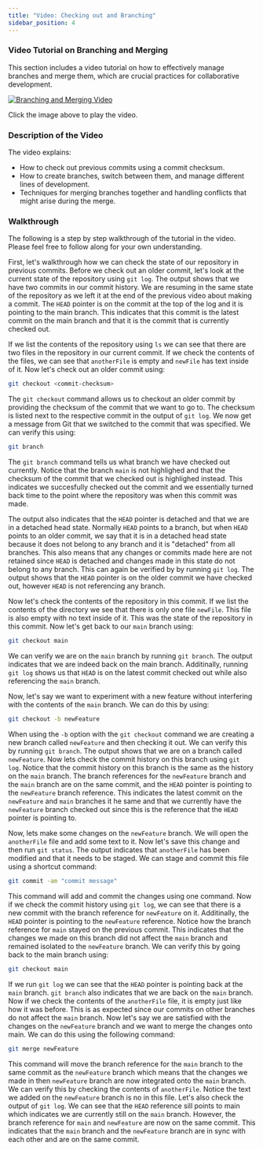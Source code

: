 ```yaml
---
title: "Video: Checking out and Branching" 
sidebar_position: 4
---
```

### Video Tutorial on Branching and Merging

This section includes a video tutorial on how to effectively manage branches and merge them, which are crucial practices for collaborative development.

[![Branching and Merging Video](http://img.youtube.com/vi/oiuQdv_ekaU/0.jpg)](https://youtu.be/oiuQdv_ekaU)

Click the image above to play the video.

### Description of the Video

The video explains:
- How to check out previous commits using a commit checksum.
- How to create branches, switch between them, and manage different lines of development.
- Techniques for merging branches together and handling conflicts that might arise during the merge.


### Walkthrough
The following is a step by step walkthrough of the tutorial in the video. Please feel free to follow along for your own understanding.

First, let's walkthrough how we can check the state of our repository in previous commits. Before we check out an older commit, let's look at the current state of the repository using `git log`. The output shows that we have two commits in our commit history. We are resuming in the same state of the repository as we left it at the end of the previous video about making a commit. The `HEAD` pointer is on the commit at the top of the log and it is pointing to the main branch. This indicates that this commit is the latest commit on the main branch and that it is the commit that is currently checked out. 

If we list the contents of the repository using `ls` we can see that there are two files in the repository in our current commit. If we check the contents of the files, we can see that `anotherFile` is empty and `newFile` has text inside of it. Now let's check out an older commit using:
```bash
git checkout <commit-checksum>
```
The `git checkout` command allows us to checkout an older commit by providing the checksum of the commit that we want to go to. The checksum is listed next to the respective commit in the output of `git log`. We now get a message from Git that we switched to the commit that was specified. We can verify this using:
```bash
git branch
```
The `git branch` command tells us what branch we have checked out currently. Notice that the branch `main` is not highlighed and that the checksum of the commit that we checked out is highlighed instead. This indicates we succesfully checked out the commit and we essentially turned back time to the point where the repository was when this commit was made. 

The output also indicates that the `HEAD` pointer is detached and that we are in a detached head state. Normally `HEAD` points to a branch, but when `HEAD` points to an older commit, we say that it is in a detached head state because it does not belong to any branch and it is "detached" from all branches. This also means that any changes or commits made here are not retained since `HEAD` is detached and changes made in this state do not belong to any branch. This can again be verified by by running `git log`. The output shows that the `HEAD` pointer is on the older commit we have checked out, however `HEAD` is not referencing any branch.

Now let's check the contents of the repository in this commit. If we list the contents of the directory we see that there is only one file `newFile`. This file is also empty with no text inside of it. This was the state of the repository in this commit. Now let's get back to our `main` branch using:
```bash
git checkout main
```
We can verify we are on the `main` branch by running `git branch`. The output indicates that we are indeed back on the main branch. Additinally, running `git log` shows us that `HEAD` is on the latest commit checked out while also referencing the `main` branch.

Now, let's say we want to experiment with a new feature without interfering with the contents of the `main` branch. We can do this by using:
```bash
git checkout -b newFeature
```
When using the `-b` option with the `git checkout` command we are creating a new branch called `newFeature` and then checking it out. We can verify this by running `git branch`. The output shows that we are on a branch called `newFeature`. Now lets check the commit history on this branch using `git log`. Notice that the commit history on this branch is the same as the history on the `main` branch. The branch references for the `newFeature` branch and the `main` branch are on the same commit, and the `HEAD` pointer is  pointing to the `newFeature` branch reference. This indicates the latest commit on the `newFeature` and `main` branches it he same and that we currently have the `newFeature` branch checked out since this is the reference that the `HEAD` pointer is pointing to.

Now, lets make some changes on the `newFeature` branch. We will open the `anotherFile` file and add some text to it. Now let's save this change and then run `git status`. The output indicates that `anotherFile` has been modified and that it needs to be staged. We can stage and commit this file using a shortcut command:
```bash
git commit -am "commit message"
```
This command will add and commit the changes using one command. Now if we check the commit history using `git log`, we can see that there is a new commit with the branch reference for `newFeature` on it. Additinally, the `HEAD` pointer is pointing to the `newFeature` reference. Notice how the branch reference for `main` stayed on the previous commit. This indicates that the changes we made on this branch did not affect the `main` branch and remained isolated to the `newFeature` branch. We can verify this by going back to the main branch using:
```bash
git checkout main
```
If we run `git log` we can see that the `HEAD` pointer is pointing back at the `main` branch. `git branch` also indicates that we are back on the `main` branch. Now if we check the contents of the `anotherFile` file, it is empty just like how it was before. This is as expected since our commits on other branches do not affect the `main` branch. Now let's say we are satisfied with the changes on the `newFeature` branch and we want to merge the changes onto main. We can do this using the following command:
```bash
git merge newFeature
```
This command will move the branch reference for the `main` branch to the same commit as the `newFeature` branch which means that the changes we made in then `newFeature` branch are now integrated onto the `main` branch. We can verify this by checking the contents of `anotherFile`. Notice the text we added on the `newFeature` branch is no in this file. Let's also check the output of `git log`. We can see that the `HEAD` reference sill points to main which indicates we are currently still on the `main` branch. However, the branch reference for `main` and `newFeature` are now on the same commit. This indicates that the `main` branch and the `newFeature` branch are in sync with each other and are on the same commit. 
